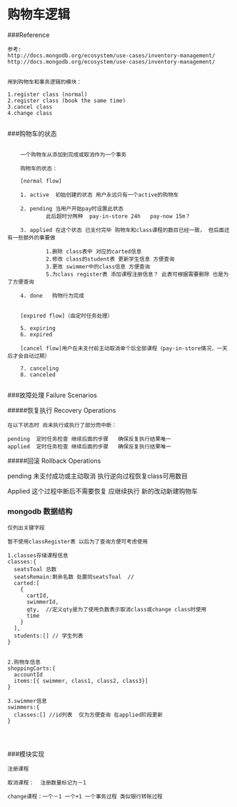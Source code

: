 购物车逻辑
=========


###Reference

```
参考:
http://docs.mongodb.org/ecosystem/use-cases/inventory-management/
http://docs.mongodb.org/ecosystem/use-cases/inventory-management/


用到购物车和事务逻辑的模块：

1.register class (normal)
2.register class (book the same time)
3.cancel class
4.change class


```

###购物车的状态

```
  
    一个购物车从添加到完成或取消作为一个事务
    
    购物车的状态：
    
    [normal flow]
    
    1. active  初始创建的状态 用户永远只有一个active的购物车
    
    2. pending 当用户开始pay时设置此状态
            此后超时分两种  pay-in-store 24h   pay-now 15m？
            
    3. applied 在这个状态 已支付完毕 购物车和class课程的数目已经一致， 但后面还有一些额外的事要做
            
            1.删除 class表中 对应的carted信息
            2.修改 class的student表 更新学生信息 方便查询
            3.更改 swimmer中的class信息 方便查询
            5.为class register表 添加课程注册信息？ 此表可根据需要删除 也是为了方便查询
            
    4. done   购物行为完成        
    
    
    [expired flow]（由定时任务处理）
    
    5. expiring 
    6. expired
    
    [cancel flow]用户在未支付前主动取消单个后全部课程（pay-in-store情况，一天后才会自动过期）
    
    7. canceling
    8. canceled
                    

```

###故障处理 Failure Scenarios

#####恢复执行 Recovery Operations
```
在以下状态时 尚未执行或执行了部分而中断：

pending  定时任务检查 继续后面的步骤   确保反复执行结果唯一 
applied  定时任务检查 继续后面的步骤   确保反复执行结果唯一

```
#####回滚 Rollback Operations

pending 未支付成功或主动取消  执行逆向过程恢复class可用数目

Applied 这个过程中断后不需要恢复 应继续执行 新的改动新建购物车

### mongodb 数据结构 
```
仅列出关键字段

暂不使用classRegister表 以后为了查询方便可考虑使用

1.classes存储课程信息
classes:{
  seatsToal 总数
  seatsRemain:剩余名数 处置同seatsToal  //
  carted:[
    {
      cartId,
      swimmerId,
      qty,  //定义qty是为了使用负数表示取消class或change class时使用
      time  
    }
  ],
  students:[] // 学生列表
}  


2.购物车信息
shoppingCarts:{
  accountId
  items:[{ swimmer, class1, class2, class3}]
}

3.swimmer信息
swimmers:{
  classes:[] //id列表  仅为方便查询 在applied阶段更新
}




```
###模块实现

```
注册课程 
  
取消课程：  注册数量标记为－1

change课程：一个－1 一个+1 一个事务过程 类似银行转账过程


```

